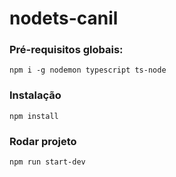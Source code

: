 # nodets-canil

### Pré-requisitos globais:

`npm i -g nodemon typescript ts-node`

### Instalação

`npm install `

### Rodar projeto

`npm run start-dev`
